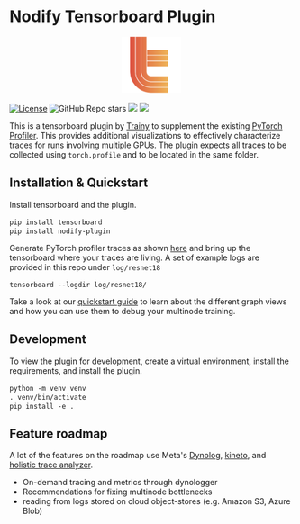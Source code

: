 # Nodify Tensorboard Plugin

<p align="center">
  <img height='100px' src="./assets/trainy.png">
</p>

[![License](https://img.shields.io/badge/License-BSD_3--Clause-blue.svg)](https://opensource.org/licenses/BSD-3-Clause)
![GitHub Repo stars](https://img.shields.io/github/stars/Trainy-ai/nodify?style=social)
[![](https://img.shields.io/badge/Twitter-1DA1F2?style=for-the-badge&logo=twitter&logoColor=white)](https://twitter.com/TrainyAI)
[![](https://dcbadge.vercel.app/api/server/d67CMuKY5V)](https://discord.gg/d67CMuKY5V)

This is a tensorboard plugin by [Trainy](trainy.ai) to supplement the existing [PyTorch Profiler](https://pytorch.org/tutorials/intermediate/tensorboard_profiler_tutorial.html). This provides additional visualizations to effectively characterize traces for runs involving multiple GPUs. The plugin expects all traces to be collected using `torch.profile` and to be located in the same folder.

## Installation & Quickstart

Install tensorboard and the plugin.
```
pip install tensorboard
pip install nodify-plugin
```

Generate PyTorch profiler traces as shown [here](https://pytorch.org/tutorials/recipes/recipes/profiler_recipe.html) and bring up the tensorboard where your traces are living. A set of example logs are provided in this repo under `log/resnet18`

```
tensorboard --logdir log/resnet18/
```

Take a look at our [quickstart guide](https://github.com/Trainy-ai/nodify) to learn about the different graph views and how you can use them to debug your multinode training.

## Development

To view the plugin for development, create a virtual environment, install the requirements, and install the plugin.

```
python -m venv venv
. venv/bin/activate
pip install -e .
``` 

## Feature roadmap

A lot of the features on the roadmap use Meta's [Dynolog](https://developers.facebook.com/blog/post/2022/11/16/dynolog-open-source-system-observability/), [kineto](https://github.com/pytorch/kineto), and [holistic trace analyzer](https://pytorch.org/blog/trace-analysis-for-masses/).

* On-demand tracing and metrics through dynologger
* Recommendations for fixing multinode bottlenecks
* reading from logs stored on cloud object-stores (e.g. Amazon S3, Azure Blob) 
